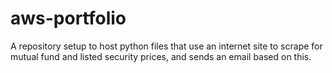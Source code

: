 # aws-portfolio
A repository setup to host python files that use an internet site to scrape for mutual fund and listed security prices, and sends an email based on this.
